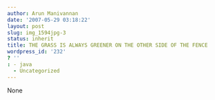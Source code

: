 ```yaml
---
author: Arun Manivannan
date: '2007-05-29 03:18:22'
layout: post
slug: img_1594jpg-3
status: inherit
title: THE GRASS IS ALWAYS GREENER ON THE OTHER SIDE OF THE FENCE
wordpress_id: '232'
? ''
: - java
  - Uncategorized
---
```


None

